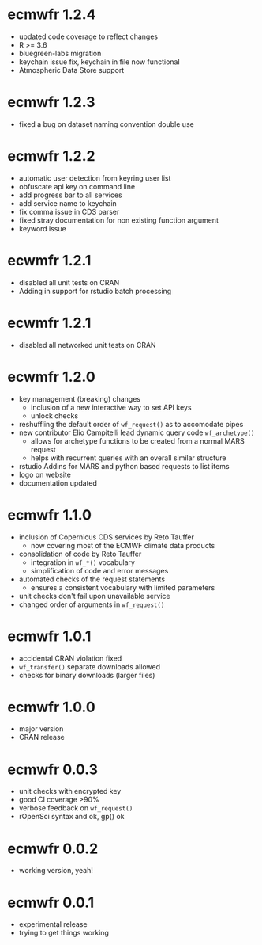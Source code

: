 # ecmwfr 1.2.4

* updated code coverage to reflect changes
* R >= 3.6
* bluegreen-labs migration
* keychain issue fix, keychain in file now functional
* Atmospheric Data Store support

# ecmwfr 1.2.3

* fixed a bug on dataset naming convention double use

# ecmwfr 1.2.2

* automatic user detection from keyring user list
* obfuscate api key on command line
* add progress bar to all services
* add service name to keychain
* fix comma issue in CDS parser
* fixed stray documentation for non existing function argument
* keyword issue

# ecwmfr 1.2.1

* disabled all unit tests on CRAN
* Adding in support for rstudio batch processing

# ecwmfr 1.2.1

* disabled all networked unit tests on CRAN

# ecwmfr 1.2.0

* key management (breaking) changes
  * inclusion of a new interactive way to set API keys
  * unlock checks
* reshuffling the default order of `wf_request()` as to accomodate pipes
* new contributor Elio Campitelli lead dynamic query code `wf_archetype()`
  * allows for archetype functions to be created from a normal MARS request
  * helps with recurrent queries with an overall similar structure
* rstudio Addins for MARS and python based requests to list items
* logo on website
* documentation updated

# ecmwfr 1.1.0

* inclusion of Copernicus CDS services by Reto Tauffer
  * now covering most of the ECMWF climate data products
* consolidation of code by Reto Tauffer
  * integration in `wf_*()` vocabulary
  * simplification of code and error messages
* automated checks of the request statements
  * ensures a consistent vocabulary with limited parameters
* unit checks don't fail upon unavailable service
* changed order of arguments in `wf_request()`

# ecmwfr 1.0.1

* accidental CRAN violation fixed
* `wf_transfer()` separate downloads allowed
* checks for binary downloads (larger files)

# ecmwfr 1.0.0

* major version
* CRAN release

# ecmwfr 0.0.3

* unit checks with encrypted key
* good CI coverage >90%
* verbose feedback on `wf_request()`
* rOpenSci syntax and ok, gp() ok

# ecmwfr 0.0.2

* working version, yeah!

# ecmwfr 0.0.1

* experimental release
* trying to get things working
